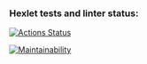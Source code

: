 ### Hexlet tests and linter status:
[![Actions Status](https://github.com/dsdisperfect/frontend-project-11/actions/workflows/hexlet-check.yml/badge.svg)](https://github.com/dsdisperfect/frontend-project-11/actions)

[![Maintainability](https://api.codeclimate.com/v1/badges/75b3cd6645e82e9c28bd/maintainability)](https://codeclimate.com/github/dsdisperfect/frontend-project-11/maintainability)
